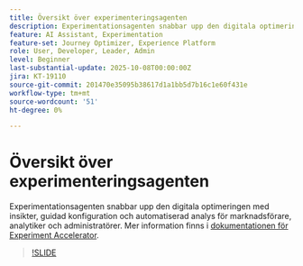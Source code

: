 ```yaml
---
title: Översikt över experimenteringsagenten
description: Experimentationsagenten snabbar upp den digitala optimeringen med insikter, guidad konfiguration och automatiserad analys för marknadsförare, analytiker och administratörer.
feature: AI Assistant, Experimentation
feature-set: Journey Optimizer, Experience Platform
role: User, Developer, Leader, Admin
level: Beginner
last-substantial-update: 2025-10-08T00:00:00Z
jira: KT-19110
source-git-commit: 201470e35095b38617d1a1bb5d7b16c1e60f431e
workflow-type: tm+mt
source-wordcount: '51'
ht-degree: 0%

---
```


# Översikt över experimenteringsagenten

Experimentationsagenten snabbar upp den digitala optimeringen med insikter, guidad konfiguration och automatiserad analys för marknadsförare, analytiker och administratörer. Mer information finns i [dokumentationen för Experiment Accelerator](https://experienceleague.adobe.com/sv/docs/journey-optimizer/using/content-management/content-experiment/experiment/experiment-accelerator).

>[!SLIDE](experimentation-agent-overview)
